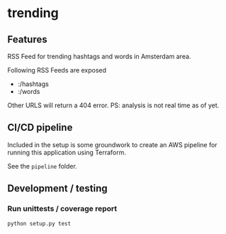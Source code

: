 # trending


## Features

RSS Feed for trending hashtags and words in Amsterdam area.

Following RSS Feeds are exposed
- <host>:<port>/hashtags
- <host>:<port>/words

Other URLS will return a 404 error.
PS: analysis is not real time as of yet.

## CI/CD pipeline
Included in the setup is some groundwork to create an AWS pipeline for running this application using Terraform.

See the `pipeline` folder.


## Development / testing

### Run unittests / coverage report
```
python setup.py test
```
